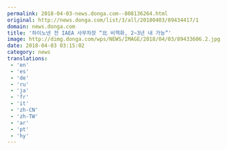 ```yaml
---
permalink: 2018-04-03-news.donga.com--808136264.html
original: http://news.donga.com/list/3/all/20180403/89434417/1
domain: news.donga.com
title: '하이노넨 전 IAEA 사무차장 “北 비핵화, 2~3년 내 가능”'
image: http://dimg.donga.com/wps/NEWS/IMAGE/2018/04/03/89433606.2.jpg
date: 2018-04-03 03:15:02
category: news
translations: 
 - 'en'
 - 'es'
 - 'de'
 - 'ru'
 - 'ja'
 - 'fr'
 - 'it'
 - 'zh-CN'
 - 'zh-TW'
 - 'ar'
 - 'pt'
 - 'hy'
---
```


